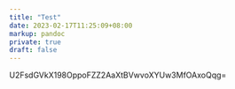 ```yaml
---
title: "Test"
date: 2023-02-17T11:25:09+08:00
markup: pandoc
private: true
draft: false
---
```

U2FsdGVkX198OppoFZZ2AaXtBVwvoXYUw3MfOAxoQqg=